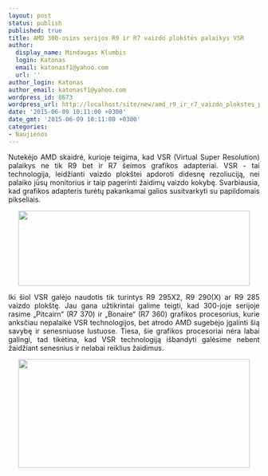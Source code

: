 ```yaml
---
layout: post
status: publish
published: true
title: AMD 300-osios serijos R9 ir R7 vaizdo plokštės palaikys VSR
author:
  display_name: Mindaugas Klumbis
  login: Katonas
  email: katonasf1@yahoo.com
  url: ''
author_login: Katonas
author_email: katonasf1@yahoo.com
wordpress_id: 8673
wordpress_url: http://localhost/site/new/amd_r9_ir_r7_vaizdo_plokstes_palaikys_vsr_/
date: '2015-06-09 10:11:00 +0300'
date_gmt: '2015-06-09 10:11:00 +0300'
categories:
- Naujienos
---
```

<p style="text-align: justify;">
	Nutekėjo AMD skaidrė, kurioje teigima, kad VSR (Virtual Super Resolution) palaikys ne tik R9 bet ir R7 &scaron;eimos grafikos adapteriai. VSR - tai technologija, leidžianti vaizdo plok&scaron;tei apdoroti didesnę rezoliuciją, nei palaiko jūsų monitorius ir taip pagerinti žaidimų vaizdo kokybę. Svarbiausia, kad grafikos adapteris turėtų pakankamai galios susitvarkyti su papildomais pikseliais.</p>
<p style="text-align: center;">
	<a href="http://technews.lt/userfiles/AMD-Virtual-Super-Resolution-May-2015-Radeon-3001-900x292.jpg"><img alt="" src="http://technews.lt/userfiles/AMD-Virtual-Super-Resolution-May-2015-Radeon-3001-900x292.jpg" style="width: 464px; height: 151px;" /></a></p>
<p style="text-align: justify;">
	Iki &scaron;iol VSR galėjo naudotis tik turintys R9 295X2, R9 290(X) ar R9 285 vaizdo plok&scaron;tę. Jau gana užtikrintai galime teigti, kad 300-joje serijoje rasime &bdquo;Pitcairn&ldquo; (R7 370) ir &bdquo;Bonaire&ldquo; (R7 360) grafikos procesorius, kurie anksčiau nepalaikė VSR technologijos, bet atrodo AMD sugebėjo įgalinti &scaron;ią savybę ir senesniuose lustuose. Tiesa, &scaron;ie grafikos procesoriai nėra labai galingi, tad tikėtina, kad VSR technologiją i&scaron;bandyti galėsime nebent žaidžiant senesnius ir nelabai reiklius žaidimus.</p>
<p style="text-align: center;">
	<a href="http://technews.lt/userfiles/AMD-Virtual-Screen-Resolution-May-2015-Radeon-3001-900x423.jpg"><img alt="" src="http://technews.lt/userfiles/AMD-Virtual-Screen-Resolution-May-2015-Radeon-3001-900x423.jpg" style="width: 464px; height: 218px;" /></a></p>
